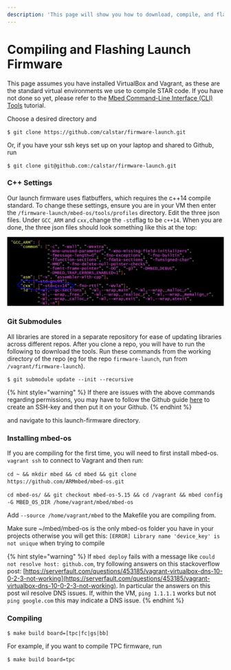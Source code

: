 ```yaml
---
description: 'This page will show you how to download, compile, and flash launch firmware.'
---
```


# Compiling and Flashing Launch Firmware

This page assumes you have installed VirtualBox and Vagrant, as these are the standard virtual environments we use to compile STAR code. If you have not done so yet, please refer to the [Mbed Command-Line Interface \(CLI\) Tools](mbed-command-line-interface-cli-tools.md#vagrant) tutorial.

Choose a desired directory and 

```text
$ git clone https://github.com/calstar/firmware-launch.git
```

Or, if you have your ssh keys set up on your laptop and shared to Github, run

```text
$ git clone git@github.com:/calstar/firmware-launch.git
```

### C++ Settings

Our launch firmware uses flatbuffers, which requires the c++14 compile standard. To change these settings, ensure you are in your VM then enter the `/firmware-launch/mbed-os/tools/profiles` directory. Edit the three json files. Under `GCC_ARM` and `cxx,`change the `-std`flag to be `c++14`. When you are done, the three json files should look something like this at the top:

![](../../.gitbook/assets/c++.JPG)

### Git Submodules

All libraries are stored in a separate repository for ease of updating libraries across different repos. After you clone a repo, you will have to run the following to download the tools. Run these commands from the working directory of the repo \(eg for the repo `firmware-launch`, run from `/vagrant/firmware-launch`\).

```text
$ git submodule update --init --recursive
```

{% hint style="warning" %}
If there are issues with the above commands regarding permissions, you may have to follow the Github guide [here](https://help.github.com/en/articles/generating-a-new-ssh-key-and-adding-it-to-the-ssh-agent) to create an SSH-key and then put it on your Github.
{% endhint %}

 and navigate to this launch-firmware directory. 

### Installing mbed-os

If you are compiling for the first time, you will need to first install mbed-os. `vagrant ssh` to connect to Vagrant and then run:

`cd ~ && mkdir mbed && cd mbed && git clone https://github.com/ARMmbed/mbed-os.git`

`cd mbed-os/ && git checkout mbed-os-5.15 && cd /vagrant && mbed config -G MBED_OS_DIR /home/vagrant/mbed/mbed-os`

Add `--source /home/vagrant/mbed` to the Makefile you are compiling from.

Make sure ~/mbed/mbed-os is the only mbed-os folder you have in your projects otherwise you will get this: `[ERROR] Library name 'device_key' is not unique` when trying to compile

{% hint style="warning" %}
If `mbed deploy` fails with a message like `could not resolve host: github.com`, try following answers on this stackoverflow post: [https://serverfault.com/questions/453185/vagrant-virtualbox-dns-10-0-2-3-not-working](https://serverfault.com/questions/453185/vagrant-virtualbox-dns-10-0-2-3-not-working). In particular the answers on this post wil resolve DNS issues. If, within the VM, `ping 1.1.1.1` works but not `ping google.com` this may indicate a DNS issue.
{% endhint %}

### Compiling

```text
$ make build board=[tpc|fc|gs|bb]
```

For example, if you want to compile TPC firmware, run

```text
$ make build board=tpc
```




